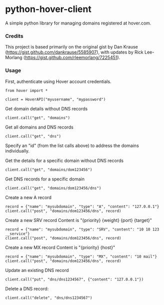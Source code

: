 # python-hover-client

A simple python library for managing domains registered at hover.com.

### Credits

This project is based primarily on the original gist by Dan Krause (https://gist.github.com/dankrause/5585907), with updates by Rick Lee-Morlang (https://gist.github.com/rleemorlang/7225451).

### Usage

First, authenticate using Hover account credentials.

	from hover import *

    client = HoverAPI("myusername", "mypassword")

Get domain details without DNS records

	client.call("get", "domains")

Get all domains and DNS records

	client.call("get", "dns")

Specify an "id" (from the list calls above) to address the domains individually.

Get the details for a specific domain without DNS records

	client.call("get", "domains/dom123456")

Get DNS records for a specific domain

	client.call("get", "domains/dom123456/dns")

Create a new A record

	record = {"name": "mysubdomain", "type": "A", "content": "127.0.0.1"}
	client.call("post", "domains/dom123456/dns", record)

Create a new SRV record
Content is "{priority} {weight} {port} {target}"

	record = {"name": "mysubdomain", "type": "SRV", "content": "10 10 123 __service"}
	client.call("post", "domains/dom123456/dns", record)

Create a new MX record
Content is "{priority} {host}"

    record = {"name": "mysubdomain", "type": "MX", "content": "10 mail"}
	client.call("post", "domains/dom123456/dns", record)

Update an existing DNS record

    client.call("put", "dns/dns1234567", {"content": "127.0.0.1"})

Delete a DNS record:

    client.call("delete", "dns/dns1234567")
